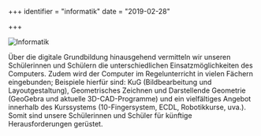 +++
identifier = "informatik"
date = "2019-02-28"

+++

![Informatik](/images/Informatik.jpg)

Über die digitale Grundbildung hinausgehend vermitteln wir unseren Schülerinnen und Schülern die unterschiedlichen Einsatzmöglichkeiten des Computers. Zudem wird der Computer im Regelunterricht in vielen Fächern eingebunden; Beispiele hierfür sind: KuG (Bildbearbeitung und Layoutgestaltung), Geometrisches Zeichnen und Darstellende Geometrie (GeoGebra und aktuelle 3D-CAD-Programme) und ein vielfältiges Angebot innerhalb des Kurssystems (10-Fingersystem, ECDL, Robotikkurse, uva.). Somit sind unsere Schülerinnen und Schüler für künftige Herausforderungen gerüstet.
